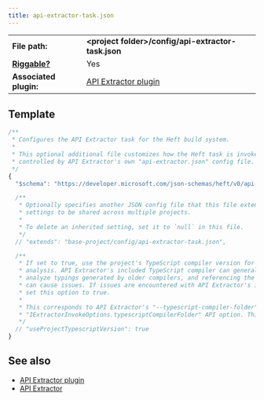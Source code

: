 ```yaml
---
title: api-extractor-task.json
---
```


<!-- prettier-ignore-start -->
|     |     |
| --- | --- |
| **File path:** | **&lt;project folder&gt;/config/api-extractor-task.json** |
| [**Riggable?**](../intro/rig_packages.md) | Yes |
| **Associated plugin:** | [API Extractor plugin](../plugins/api-extractor.md) |
<!-- prettier-ignore-end -->

## Template

```js
/**
 * Configures the API Extractor task for the Heft build system.
 *
 * This optional additional file customizes how the Heft task is invoked. The main analysis is
 * controlled by API Extractor's own "api-extractor.json" config file.
 */
{
  "$schema": "https://developer.microsoft.com/json-schemas/heft/v0/api-extractor-task.schema.json"

  /**
   * Optionally specifies another JSON config file that this file extends from. This provides a way for standard
   * settings to be shared across multiple projects.
   * 
   * To delete an inherited setting, set it to `null` in this file.
   */
  // "extends": "base-project/config/api-extractor-task.json",

  /**
   * If set to true, use the project's TypeScript compiler version for API Extractor's
   * analysis. API Extractor's included TypeScript compiler can generally correctly
   * analyze typings generated by older compilers, and referencing the project's compiler
   * can cause issues. If issues are encountered with API Extractor's included compiler,
   * set this option to true.
   *
   * This corresponds to API Extractor's "--typescript-compiler-folder" CLI option and
   * "IExtractorInvokeOptions.typescriptCompilerFolder" API option. This option defaults to false.
   */
  // "useProjectTypescriptVersion": true
}
```

## See also

- [API Extractor plugin](../plugins/api-extractor.md)
- [API Extractor](@api-extractor/)
